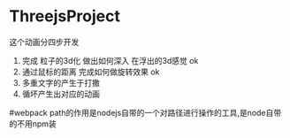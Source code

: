 # ThreejsProject

这个动画分四步开发 

1. 完成 粒子的3d化 做出如何深入  在浮出的3d感觉  ok
2. 通过鼠标的距离 完成如何做旋转效果  ok
3. 多重文字的产生于打撒
4. 循坏产生出对应的动画



#webpack
path的作用是nodejs自带的一个对路径进行操作的工具,是node自带的不用npm装
